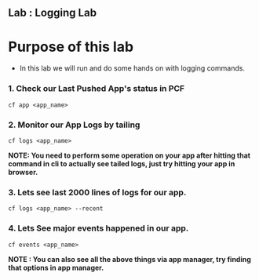 ## Lab : Logging Lab

# Purpose of this lab
-  In this lab we will run and do some hands on with logging commands.

### 1. Check our Last Pushed App's status in PCF

~~~
cf app <app_name>
~~~

### 2. Monitor our App Logs by tailing

~~~
cf logs <app_name>
~~~

<b>NOTE: You need to perform some operation on your app after hitting that command in cli to actually see tailed logs, just try hitting your app in browser.</b>

### 3. Lets see last 2000 lines of logs for our app.

~~~
cf logs <app_name> --recent
~~~

### 4. Lets See major events happened in our app.

~~~
cf events <app_name>
~~~

<b> NOTE : You can also see all the above things via app manager, try finding that options in app manager.</b>
